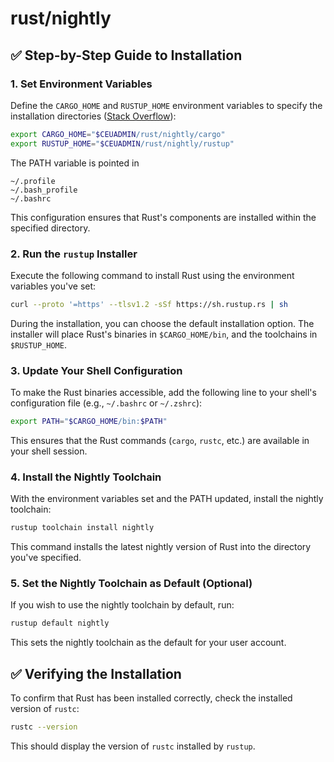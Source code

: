 # rust/nightly

## ✅ Step-by-Step Guide to Installation

### 1. Set Environment Variables

   Define the `CARGO_HOME` and `RUSTUP_HOME` environment variables to specify the installation directories ([Stack Overflow][1]):

   ```bash
   export CARGO_HOME="$CEUADMIN/rust/nightly/cargo"
   export RUSTUP_HOME="$CEUADMIN/rust/nightly/rustup"
   ```

   The PATH variable is pointed in

   ```
   ~/.profile
   ~/.bash_profile
   ~/.bashrc
   ```

This configuration ensures that Rust's components are installed within the specified directory.

### 2. Run the `rustup` Installer

   Execute the following command to install Rust using the environment variables you've set:

   ```bash
   curl --proto '=https' --tlsv1.2 -sSf https://sh.rustup.rs | sh
   ```

During the installation, you can choose the default installation option. The installer will place Rust's binaries in `$CARGO_HOME/bin`, and the toolchains in `$RUSTUP_HOME`.

### 3. Update Your Shell Configuration

   To make the Rust binaries accessible, add the following line to your shell's configuration file (e.g., `~/.bashrc` or `~/.zshrc`):

   ```bash
   export PATH="$CARGO_HOME/bin:$PATH"
   ```

This ensures that the Rust commands (`cargo`, `rustc`, etc.) are available in your shell session.

### 4. Install the Nightly Toolchain

   With the environment variables set and the PATH updated, install the nightly toolchain:

   ```bash
   rustup toolchain install nightly
   ```

This command installs the latest nightly version of Rust into the directory you've specified.

### 5. Set the Nightly Toolchain as Default (Optional)

   If you wish to use the nightly toolchain by default, run:

   ```bash
   rustup default nightly
   ```

This sets the nightly toolchain as the default for your user account.

## ✅ Verifying the Installation

To confirm that Rust has been installed correctly, check the installed version of `rustc`:

```bash
rustc --version
```

This should display the version of `rustc` installed by `rustup`.

[1]: https://stackoverflow.com/questions/46739842/where-does-rustup-install-itself-to?utm_source=chatgpt.com "rust - Where does rustup install itself to? - Stack Overflow"
